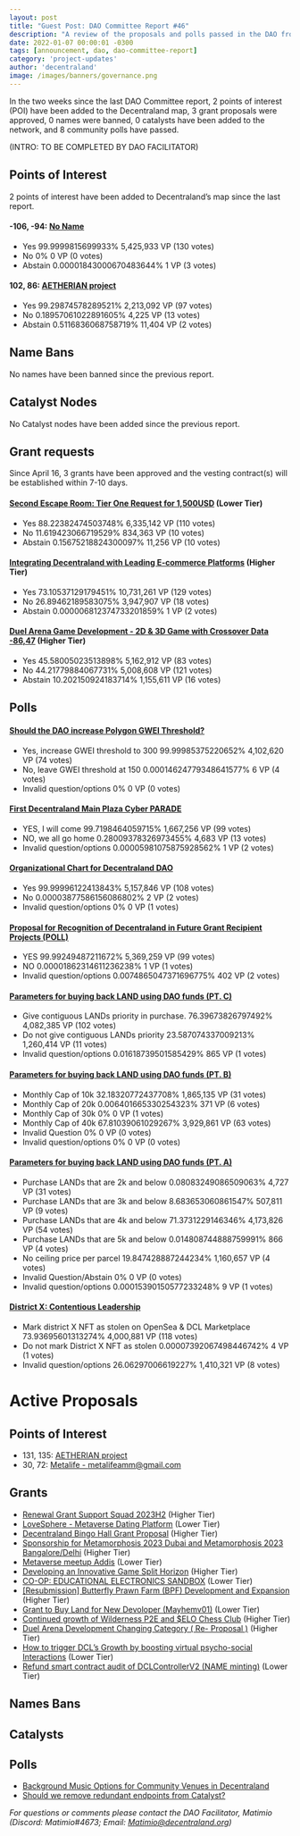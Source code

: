 ```yaml
---
layout: post
title: "Guest Post: DAO Committee Report #46"
description: "A review of the proposals and polls passed in the DAO from April 16 through April 30".
date: 2022-01-07 00:00:01 -0300
tags: [announcement, dao, dao-committee-report]
category: 'project-updates'
author: 'decentraland'
image: /images/banners/governance.png
---
```


In the two weeks since the last DAO Committee report, 2 points of interest (POI) have been added to the Decentraland map, 3 grant proposals were approved, 0 names were banned, 0 catalysts have been added to the network, and 8 community polls have passed.

(INTRO: TO BE COMPLETED BY DAO FACILITATOR)

## Points of Interest
2 points of interest have been added to Decentraland’s map since the last report.


#### -106, -94: [No Name](https://governance.decentraland.org/proposal/?id=75df71a0-e212-11ed-ae6b-bdc7e2b26a35)

* Yes 99.9999815699933% 5,425,933 VP (130 votes)
* No 0% 0 VP (0 votes)
* Abstain 0.00001843000670483644% 1 VP (3 votes)


#### 102, 86: [AETHERIAN project](https://governance.decentraland.org/proposal/?id=c5fe9500-d8a6-11ed-bfff-7567e61aeee0)

* Yes 99.29874578289521% 2,213,092 VP (97 votes)
* No 0.18957061022891605% 4,225 VP (13 votes)
* Abstain 0.5116836068758719% 11,404 VP (2 votes)


## Name Bans

No names have been banned since the previous report.

## Catalyst Nodes
No Catalyst nodes have been added since the previous report.


## Grant requests
Since April 16, 3 grants have been approved and the vesting contract(s) will be established within 7-10 days.


#### [Second Escape Room: Tier One Request for 1,500USD](https://governance.decentraland.org/proposal/?id=b92dbd80-da43-11ed-a302-91aa98f8d7a4) (Lower Tier)

* Yes 88.22382474503748% 6,335,142 VP (110 votes)
* No 11.619423066719529% 834,363 VP (10 votes)
* Abstain 0.15675218824300097% 11,256 VP (10 votes)


#### [Integrating Decentraland with Leading E-commerce Platforms](https://governance.decentraland.org/proposal/?id=04f1cd70-d8d6-11ed-bfff-7567e61aeee0) (Higher Tier)

* Yes 73.10537129179451% 10,731,261 VP (129 votes)
* No 26.89462189583075% 3,947,907 VP (18 votes)
* Abstain 0.000006812374733201859% 1 VP (2 votes)


#### [Duel Arena Game Development -  2D &amp; 3D Game with Crossover Data -86,47](https://governance.decentraland.org/proposal/?id=0414e9e0-d1a2-11ed-9cb9-2563bc989482) (Higher Tier)

* Yes 45.58005023513898% 5,162,912 VP (83 votes)
* No 44.21779884067731% 5,008,608 VP (121 votes)
* Abstain 10.202150924183714% 1,155,611 VP (16 votes)


## Polls

#### [Should the DAO increase Polygon GWEI Threshold?](https://governance.decentraland.org/proposal/?id=a7327de0-e2dc-11ed-ae6b-bdc7e2b26a35)

* Yes, increase GWEI threshold to 300 99.99985375220652% 4,102,620 VP (74 votes)
* No, leave GWEI threshold at 150 0.00014624779348641577% 6 VP (4 votes)
* Invalid question/options 0% 0 VP (0 votes)


#### [First Decentraland Main Plaza Cyber PARADE](https://governance.decentraland.org/proposal/?id=af2ab360-de4e-11ed-93f4-8f8fa30ce0cd)

* YES,  I will come 99.7198464059715% 1,667,256 VP (99 votes)
* NO, we all go home 0.28009378326973455% 4,683 VP (13 votes)
* Invalid question/options 0.00005981075875928562% 1 VP (2 votes)


#### [Organizational Chart for Decentraland DAO](https://governance.decentraland.org/proposal/?id=4f53c760-dac0-11ed-a302-91aa98f8d7a4)

* Yes 99.99996122413843% 5,157,846 VP (108 votes)
* No 0.00003877586156086802% 2 VP (2 votes)
* Invalid question/options 0% 0 VP (1 votes)


#### [Proposal for Recognition of Decentraland in Future Grant Recipient Projects (POLL)](https://governance.decentraland.org/proposal/?id=d1e5ff30-da30-11ed-bfff-7567e61aeee0)

* YES 99.99249487211672% 5,369,259 VP (99 votes)
* NO 0.00001862314611236238% 1 VP (1 votes)
* Invalid question/options 0.0074865047371696775% 402 VP (2 votes)


#### [Parameters for buying back LAND using DAO funds (PT. C)](https://governance.decentraland.org/proposal/?id=47f1c960-d9a6-11ed-bfff-7567e61aeee0)

* Give contiguous LANDs priority in purchase. 76.39673826797492% 4,082,385 VP (102 votes)
* Do not give contiguous LANDs priority 23.587074337009213% 1,260,414 VP (11 votes)
* Invalid question/options 0.01618739501585429% 865 VP (1 votes)


#### [Parameters for buying back LAND using DAO funds (PT. B)](https://governance.decentraland.org/proposal/?id=cd5e1640-d9a5-11ed-bfff-7567e61aeee0)

* Monthly Cap of 10k  32.18320772437708% 1,865,135 VP (31 votes)
* Monthly Cap of 20k  0.006401665330254323% 371 VP (6 votes)
* Monthly Cap of 30k  0% 0 VP (1 votes)
* Monthly Cap of 40k  67.81039061029267% 3,929,861 VP (63 votes)
* Invalid Question 0% 0 VP (0 votes)
* Invalid question/options 0% 0 VP (0 votes)


#### [Parameters for buying back LAND using DAO funds (PT. A)](https://governance.decentraland.org/proposal/?id=c66846e0-d9a4-11ed-bfff-7567e61aeee0)

* Purchase LANDs that are 2k and below 0.08083249086509063% 4,727 VP (31 votes)
* Purchase LANDs that are 3k and below 8.683653060861547% 507,811 VP (9 votes)
* Purchase LANDs that are 4k and below 71.3731229146346% 4,173,826 VP (54 votes)
* Purchase LANDs that are 5k and below 0.014808744888759991% 866 VP (4 votes)
* No ceiling price per parcel 19.847428887244234% 1,160,657 VP (4 votes)
* Invalid Question/Abstain 0% 0 VP (0 votes)
* Invalid question/options 0.00015390150577233248% 9 VP (1 votes)


#### [District X: Contentious Leadership](https://governance.decentraland.org/proposal/?id=c0e5dd50-d895-11ed-bfff-7567e61aeee0)

* Mark district X NFT as stolen on OpenSea &amp; DCL Marketplace 73.93695601313274% 4,000,881 VP (118 votes)
* Do not mark District X NFT as stolen 0.00007392067498446742% 4 VP (1 votes)
* Invalid question/options 26.06297006619227% 1,410,321 VP (8 votes)



# Active Proposals

## Points of Interest

* 131, 135: [AETHERIAN project](https://governance.decentraland.org/proposal/?id=08dc6f90-ec26-11ed-ac2d-876c6fc9416f)
* 30, 72: [Metalife - metalifeamm@gmail.com](https://governance.decentraland.org/proposal/?id=db7167d0-eaeb-11ed-ac2d-876c6fc9416f)

## Grants

* [Renewal Grant Support Squad 2023H2](https://governance.decentraland.org/proposal/?id=d9de3350-edcd-11ed-ac2d-876c6fc9416f) (Higher Tier)
* [LoveSphere - Metaverse Dating Platform](https://governance.decentraland.org/proposal/?id=68165170-edb5-11ed-ac2d-876c6fc9416f) (Lower Tier)
* [Decentraland Bingo Hall Grant Proposal](https://governance.decentraland.org/proposal/?id=31b23680-eb99-11ed-ac2d-876c6fc9416f) (Higher Tier)
* [Sponsorship for Metamorphosis 2023 Dubai and Metamorphosis 2023 Bangalore/Delhi](https://governance.decentraland.org/proposal/?id=df0aa880-ea59-11ed-a775-5faf35384fa8) (Higher Tier)
* [Metaverse meetup Addis](https://governance.decentraland.org/proposal/?id=0b1fbf60-e932-11ed-a775-5faf35384fa8) (Lower Tier)
* [Developing an Innovative Game Split Horizon](https://governance.decentraland.org/proposal/?id=149e1cf0-e908-11ed-a775-5faf35384fa8) (Higher Tier)
* [CO-OP: EDUCATIONAL ELECTRONICS SANDBOX](https://governance.decentraland.org/proposal/?id=b4a6abd0-e846-11ed-b8f1-75dbe089d333) (Lower Tier)
* [[Resubmission] Butterfly Prawn Farm (BPF) Development and Expansion](https://governance.decentraland.org/proposal/?id=971a6d00-e71e-11ed-b8f1-75dbe089d333) (Higher Tier)
* [Grant to Buy Land for New Devoloper (Mayhemv01)](https://governance.decentraland.org/proposal/?id=552e6d80-e71c-11ed-b8f1-75dbe089d333) (Lower Tier)
* [Continued growth of Wilderness P2E and $ELO Chess Club](https://governance.decentraland.org/proposal/?id=724f7f00-e6f2-11ed-b8f1-75dbe089d333) (Higher Tier)
* [Duel Arena Development Changing Category ( Re- Proposal )](https://governance.decentraland.org/proposal/?id=04112d30-e5d6-11ed-b8f1-75dbe089d333) (Higher Tier)
* [How to trigger DCL’s Growth by boosting virtual psycho-social Interactions](https://governance.decentraland.org/proposal/?id=4acc6aa0-e56d-11ed-b8f1-75dbe089d333) (Lower Tier)
* [Refund smart contract audit of DCLControllerV2 (NAME minting)](https://governance.decentraland.org/proposal/?id=1ed8c850-e53e-11ed-b8f1-75dbe089d333) (Lower Tier)

## Names Bans


## Catalysts


## Polls

* [Background Music Options for Community Venues in Decentraland](https://governance.decentraland.org/proposal/?id=9b9bc9f0-eb51-11ed-ac2d-876c6fc9416f)
* [Should we remove redundant endpoints from Catalyst?](https://governance.decentraland.org/proposal/?id=24f524f0-eb50-11ed-ac2d-876c6fc9416f)

*For questions or comments please contact the DAO Facilitator, Matimio (Discord: Matimio#4673; Email: [Matimio@decentraland.org](mailto:Matimio@decentraland.org))*